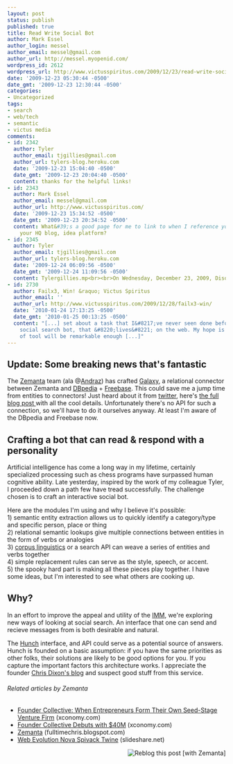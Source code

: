 ```yaml
---
layout: post
status: publish
published: true
title: Read Write Social Bot
author: Mark Essel
author_login: messel
author_email: messel@gmail.com
author_url: http://messel.myopenid.com/
wordpress_id: 2612
wordpress_url: http://www.victusspiritus.com/2009/12/23/read-write-social-bot/
date: '2009-12-23 05:30:44 -0500'
date_gmt: '2009-12-23 12:30:44 -0500'
categories:
- Uncategorized
tags:
- search
- web/tech
- semantic
- victus media
comments:
- id: 2342
  author: Tyler
  author_email: tjgillies@gmail.com
  author_url: tylers-blog.heroku.com
  date: '2009-12-23 15:04:40 -0500'
  date_gmt: '2009-12-23 20:04:40 -0500'
  content: thanks for the helpful links!
- id: 2343
  author: Mark Essel
  author_email: messel@gmail.com
  author_url: http://www.victusspiritus.com/
  date: '2009-12-23 15:34:52 -0500'
  date_gmt: '2009-12-23 20:34:52 -0500'
  content: What&#39;s a good page for me to link to when I reference your name. What&#39;s
    your HQ blog, idea platform?
- id: 2345
  author: Tyler
  author_email: tjgillies@gmail.com
  author_url: tylers-blog.heroku.com
  date: '2009-12-24 06:09:56 -0500'
  date_gmt: '2009-12-24 11:09:56 -0500'
  content: Tylergillies.mp<br><br>On Wednesday, December 23, 2009, Disqus
- id: 2730
  author: Failx3, Win! &raquo; Victus Spiritus
  author_email: ''
  author_url: http://www.victusspiritus.com/2009/12/28/failx3-win/
  date: '2010-01-24 17:13:25 -0500'
  date_gmt: '2010-01-25 00:13:25 -0500'
  content: "[...] set about a task that I&#8217;ve never seen done before. An interactive
    social search bot, that &#8220;lives&#8221; on the web. My hope is that this type
    of tool will be remarkable enough [...]"
---
```

<h2><strong>Update: Some breaking news that's fantastic</strong></h2>
<p>The <a class="zem_slink" title="Zemanta" rel="homepage" href="http://www.zemanta.com">Zemanta</a> team (ala @<a class="zem_slink" title="Andraž Tori" rel="twitter" href="http://twitter.com/andraz">Andraz</a>) has crafted <a href="http://test.infoblow.zemanta.com/infoblow/galaxy/">Galaxy</a>, a relational connector between Zemanta and <a class="zem_slink" title="DBpedia" rel="homepage" href="http://dbpedia.org/About">DBpedia</a> + <a class="zem_slink" title="freebase" rel="homepage" href="http://www.freebase.com/">Freebase</a>. This could save me a jump time from entities to connectors! Just heard about it from <a href="http://twitter.com/andraz/status/6964008502">twitter</a>, here's <a href="http://www.zemanta.com/blog/api-showcase-linked-galaxy/">the full blog post </a>with all the cool details. Unfortunately there's no API for such a connection, so we'll have to do it ourselves anyway. At least I'm aware of the DBpedia and Freebase now.</p>
<h2>Crafting a bot that can read & respond with a personality</h2>
<p>Artificial intelligence has come a long way in my lifetime, certainly specialized processing such as chess programs have surpassed human cognitive ability. Late yesterday, inspired by the work of my colleague Tyler, I proceeded down a path few have tread successfully. The challenge chosen is to craft an interactive social bot.</p>
<p>Here are the modules I'm using and why I believe it's possible:<br />
1) semantic entity extraction allows us to quickly identify a category/type and specific person, place or thing<br />
2) relational semantic lookups give multiple connections between entities in the form of verbs or analogies<br />
3) <a class="zem_slink" title="Corpus linguistics" rel="wikipedia" href="http://en.wikipedia.org/wiki/Corpus_linguistics">corpus linguistics</a> or a search API can weave a series of entities and verbs together<br />
4) simple replacement rules can serve as the style, speech, or accent.<br />
5) the spooky hard part is making all these pieces play together. I have some ideas, but I'm interested to see what others are cooking up.</p>
<h2>Why?</h2>
<p>In an effort to improve the appeal and utility of the <a href="http://victus-imm.heroku.com">IMM</a>, we're exploring new ways of looking at social search. An interface that one can send and recieve messages from is both desirable and natural.</p>
<p>The <a href="http://hunch.com">Hunch</a> interface, and API could serve as a potential source of answers. Hunch is founded on a basic assumption: if you have the same priorities as other folks, their solutions are likely to be good options for you. If you capture the important factors this architecture works. I appreciate the founder <a href="http://cdixon.org">Chris Dixon's blog</a> and suspect good stuff from this service.</p>
<h6 class="zemanta-related-title" style="font-size: 1em;">Related articles by Zemanta</h6>
<ul class="zemanta-article-ul">
<li class="zemanta-article-ul-li"><a href="http://www.xconomy.com/boston/2009/11/18/founder-collective-when-entrepreneurs-form-their-own-seed-stage-venture-firm/">Founder Collective: When Entrepreneurs Form Their Own Seed-Stage Venture Firm</a> (xconomy.com)</li>
<li class="zemanta-article-ul-li"><a href="http://www.xconomy.com/boston/2009/11/09/founder-collective-debuts-with-40m/">Founder Collective Debuts with $40M</a> (xconomy.com)</li>
<li class="zemanta-article-ul-li"><a href="http://fulltimechris.blogspot.com/2009/11/zemanta.html">Zemanta</a> (fulltimechris.blogspot.com)</li>
<li class="zemanta-article-ul-li"><a href="http://www.slideshare.net/novaspivack/web-evolution-nova-spivack-twine">Web Evolution Nova Spivack Twine</a> (slideshare.net)</li>
</ul>
<div class="zemanta-pixie" style="margin-top: 10px; height: 15px;"><a class="zemanta-pixie-a" title="Reblog this post [with Zemanta]" href="http://reblog.zemanta.com/zemified/8d65ad3c-ac86-47f5-a1ac-1519841ab893/"><img class="zemanta-pixie-img" style="border: none; float: right;" src="http://img.zemanta.com/reblog_e.png?x-id=8d65ad3c-ac86-47f5-a1ac-1519841ab893" alt="Reblog this post [with Zemanta]" /></a><span class="zem-script more-related pretty-attribution"><script src="http://static.zemanta.com/readside/loader.js" type="text/javascript"></script></span></div>
